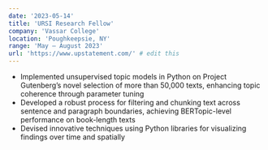 ```yaml
---
date: '2023-05-14'
title: 'URSI Research Fellow'
company: 'Vassar College'
location: 'Poughkeepsie, NY'
range: 'May – August 2023'
url: 'https://www.upstatement.com/' # edit this
---
```


- Implemented unsupervised topic models in Python on Project Gutenberg’s novel selection of more than 50,000 texts, enhancing topic coherence through parameter tuning
- Developed a robust process for filtering and chunking text across sentence and paragraph boundaries, achieving BERTopic-level performance on book-length texts
- Devised innovative techniques using Python libraries for visualizing findings over time and spatially
